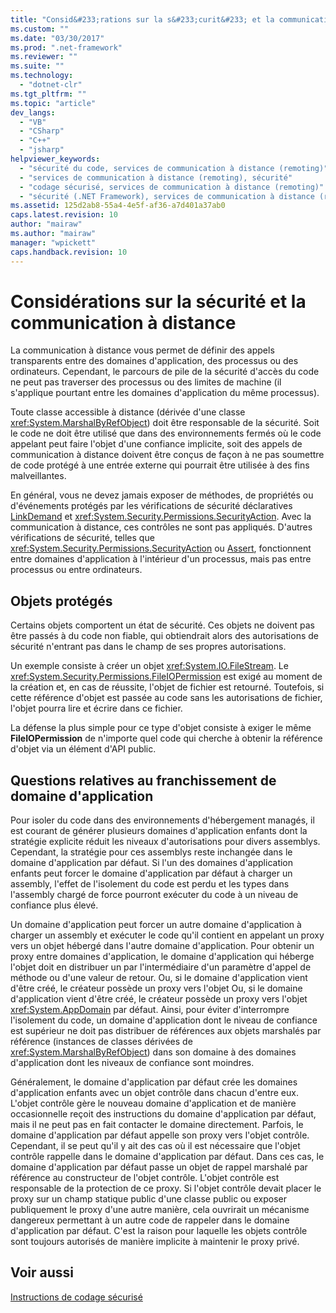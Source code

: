 ```yaml
---
title: "Consid&#233;rations sur la s&#233;curit&#233; et la communication &#224; distance | Microsoft Docs"
ms.custom: ""
ms.date: "03/30/2017"
ms.prod: ".net-framework"
ms.reviewer: ""
ms.suite: ""
ms.technology: 
  - "dotnet-clr"
ms.tgt_pltfrm: ""
ms.topic: "article"
dev_langs: 
  - "VB"
  - "CSharp"
  - "C++"
  - "jsharp"
helpviewer_keywords: 
  - "sécurité du code, services de communication à distance (remoting)"
  - "services de communication à distance (remoting), sécurité"
  - "codage sécurisé, services de communication à distance (remoting)"
  - "sécurité (.NET Framework), services de communication à distance (remoting)"
ms.assetid: 125d2ab8-55a4-4e5f-af36-a7d401a37ab0
caps.latest.revision: 10
author: "mairaw"
ms.author: "mairaw"
manager: "wpickett"
caps.handback.revision: 10
---
```

# Consid&#233;rations sur la s&#233;curit&#233; et la communication &#224; distance
La communication à distance vous permet de définir des appels transparents entre des domaines d'application, des processus ou des ordinateurs.  Cependant, le parcours de pile de la sécurité d'accès du code ne peut pas traverser des processus ou des limites de machine \(il s'applique pourtant entre les domaines d'application du même processus\).  
  
 Toute classe accessible à distance \(dérivée d'une classe <xref:System.MarshalByRefObject>\) doit être responsable de la sécurité.  Soit le code ne doit être utilisé que dans des environnements fermés où le code appelant peut faire l'objet d'une confiance implicite, soit des appels de communication à distance doivent être conçus de façon à ne pas soumettre de code protégé à une entrée externe qui pourrait être utilisée à des fins malveillantes.  
  
 En général, vous ne devez jamais exposer de méthodes, de propriétés ou d'événements protégés par les vérifications de sécurité déclaratives [LinkDemand](../../../docs/framework/misc/link-demands.md) et <xref:System.Security.Permissions.SecurityAction>.  Avec la communication à distance, ces contrôles ne sont pas appliqués.  D'autres vérifications de sécurité, telles que <xref:System.Security.Permissions.SecurityAction> ou [Assert](../../../docs/framework/misc/using-the-assert-method.md), fonctionnent entre domaines d'application à l'intérieur d'un processus, mais pas entre processus ou entre ordinateurs.  
  
## Objets protégés  
 Certains objets comportent un état de sécurité.  Ces objets ne doivent pas être passés à du code non fiable, qui obtiendrait alors des autorisations de sécurité n'entrant pas dans le champ de ses propres autorisations.  
  
 Un exemple consiste à créer un objet <xref:System.IO.FileStream>.  Le <xref:System.Security.Permissions.FileIOPermission> est exigé au moment de la création et, en cas de réussite, l'objet de fichier est retourné.  Toutefois, si cette référence d'objet est passée au code sans les autorisations de fichier, l'objet pourra lire et écrire dans ce fichier.  
  
 La défense la plus simple pour ce type d'objet consiste à exiger le même **FileIOPermission** de n'importe quel code qui cherche à obtenir la référence d'objet via un élément d'API public.  
  
## Questions relatives au franchissement de domaine d'application  
 Pour isoler du code dans des environnements d'hébergement managés, il est courant de générer plusieurs domaines d'application enfants dont la stratégie explicite réduit les niveaux d'autorisations pour divers assemblys.  Cependant, la stratégie pour ces assemblys reste inchangée dans le domaine d'application par défaut.  Si l'un des domaines d'application enfants peut forcer le domaine d'application par défaut à charger un assembly, l'effet de l'isolement du code est perdu et les types dans l'assembly chargé de force pourront exécuter du code à un niveau de confiance plus élevé.  
  
 Un domaine d'application peut forcer un autre domaine d'application à charger un assembly et exécuter le code qu'il contient en appelant un proxy vers un objet hébergé dans l'autre domaine d'application.  Pour obtenir un proxy entre domaines d'application, le domaine d'application qui héberge l'objet doit en distribuer un par l'intermédiaire d'un paramètre d'appel de méthode ou d'une valeur de retour.  Ou, si le domaine d'application vient d'être créé, le créateur possède un proxy vers l'objet Ou, si le domaine d'application vient d'être créé, le créateur possède un proxy vers l'objet <xref:System.AppDomain> par défaut.  Ainsi, pour éviter d'interrompre l'isolement du code, un domaine d'application dont le niveau de confiance est supérieur ne doit pas distribuer de références aux objets marshalés par référence \(instances de classes dérivées de <xref:System.MarshalByRefObject>\) dans son domaine à des domaines d'application  dont les niveaux de confiance sont moindres.  
  
 Généralement, le domaine d'application par défaut crée les domaines d'application enfants avec un objet contrôle dans chacun d'entre eux.  L'objet contrôle gère le nouveau domaine d'application et de manière occasionnelle reçoit des instructions du domaine d'application par défaut, mais il ne peut pas en fait contacter le domaine directement.  Parfois, le domaine d'application par défaut appelle son proxy vers l'objet contrôle.  Cependant, il se peut qu'il y ait des cas où il est nécessaire que l'objet contrôle rappelle dans le domaine d'application par défaut.  Dans ces cas, le domaine d'application par défaut passe un objet de rappel marshalé par référence au constructeur de l'objet contrôle.  L'objet contrôle est responsable de la protection de ce proxy.  Si l'objet contrôle devait placer le proxy sur un champ statique public d'une classe public ou exposer publiquement le proxy d'une autre manière, cela ouvrirait un mécanisme dangereux permettant à un autre code de rappeler dans le domaine d'application par défaut.  C'est la raison pour laquelle les objets contrôle sont toujours autorisés de manière implicite à maintenir le proxy privé.  
  
## Voir aussi  
 [Instructions de codage sécurisé](../../../docs/standard/security/secure-coding-guidelines.md)